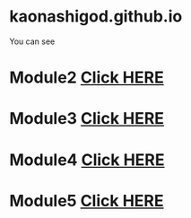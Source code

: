 # kaonashigod.github.io

You can see

# Module2 [Click HERE](https://kaonashigod.github.io/module2-solution/index.html)

# Module3 [Click HERE](https://kaonashigod.github.io/module3-solution/index.html)

# Module4 [Click HERE](https://kaonashigod.github.io/module4-solution/index.html)

# Module5 [Click HERE](https://kaonashigod.github.io/module5-solution/index.html)
